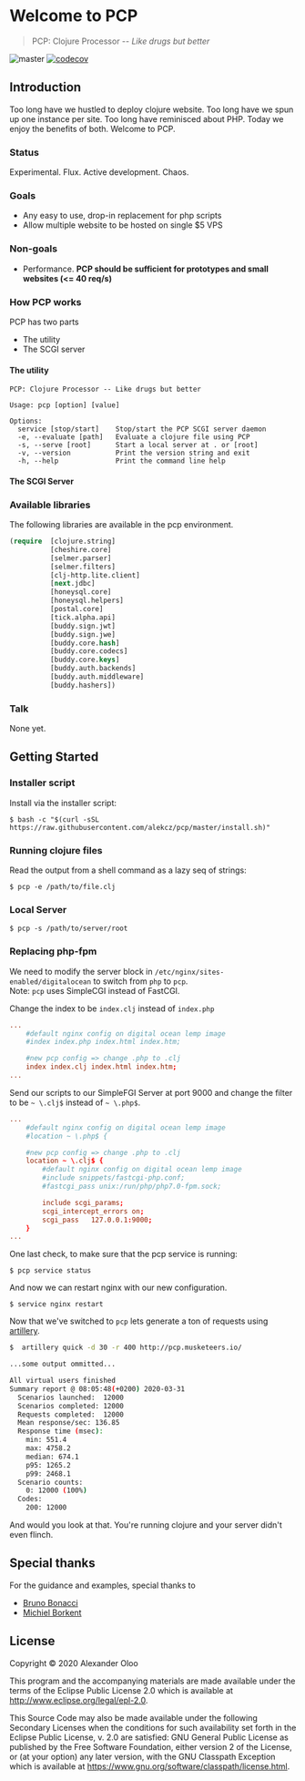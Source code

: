 # Welcome to PCP

> PCP: Clojure Processor -- _Like drugs but better_  
  
![master](https://github.com/alekcz/pcp/workflows/master/badge.svg) [![codecov](https://codecov.io/gh/alekcz/pcp/branch/master/graph/badge.svg)](https://codecov.io/gh/alekcz/pcp)

## Introduction

Too long have we hustled to deploy clojure website. Too long have we spun up one instance per site. Too long have reminisced about PHP. Today we enjoy the benefits of both. Welcome to PCP.

### Status
Experimental. Flux. Active development. Chaos.    

### Goals

* Any easy to use, drop-in replacement for php scripts
* Allow multiple website to be hosted on single $5 VPS

### Non-goals

* Performance.  __PCP should be sufficient for prototypes and small websites  (<= 40 req/s)__

### How PCP works
PCP has two parts
- The utility
- The SCGI server

#### The utility

```
PCP: Clojure Processor -- Like drugs but better

Usage: pcp [option] [value]

Options:
  service [stop/start]    Stop/start the PCP SCGI server daemon
  -e, --evaluate [path]   Evaluate a clojure file using PCP
  -s, --serve [root]      Start a local server at . or [root]
  -v, --version           Print the version string and exit
  -h, --help              Print the command line help
```      

#### The SCGI Server

### Available libraries
The following libraries are available in the pcp environment. 

```clojure
(require  [clojure.string]
          [cheshire.core]
          [selmer.parser]
          [selmer.filters]
          [clj-http.lite.client]
          [next.jdbc]
          [honeysql.core]
          [honeysql.helpers]
          [postal.core]
          [tick.alpha.api]
          [buddy.sign.jwt]
          [buddy.sign.jwe]
          [buddy.core.hash]
          [buddy.core.codecs]
          [buddy.core.keys]
          [buddy.auth.backends]
          [buddy.auth.middleware]
          [buddy.hashers])
```

### Talk

None yet.

## Getting Started

### Installer script

Install via the installer script:

``` shellsession
$ bash -c "$(curl -sSL https://raw.githubusercontent.com/alekcz/pcp/master/install.sh)"
```

### Running clojure files

Read the output from a shell command as a lazy seq of strings:

``` shell
$ pcp -e /path/to/file.clj
```

### Local Server

``` shell
$ pcp -s /path/to/server/root
```

### Replacing php-fpm
We need to modify the server block in `/etc/nginx/sites-enabled/digitalocean` to switch from `php` to `pcp`.   
Note: `pcp` uses SimpleCGI instead of FastCGI.

Change the index to be `index.clj` instead of `index.php`
```conf
...
    #default nginx config on digital ocean lemp image
    #index index.php index.html index.htm;

    #new pcp config => change .php to .clj
    index index.clj index.html index.htm;
...
```

Send our scripts to our SimpleFGI Server at port 9000 and change the filter to be `~ \.clj$` instead of `~ \.php$`.  
```conf
...
    #default nginx config on digital ocean lemp image
    #location ~ \.php$ {

    #new pcp config => change .php to .clj
    location ~ \.clj$ {
        #default nginx config on digital ocean lemp image
        #include snippets/fastcgi-php.conf;
        #fastcgi_pass unix:/run/php/php7.0-fpm.sock;

        include scgi_params;
        scgi_intercept_errors on;
        scgi_pass   127.0.0.1:9000;
    }
...
```

One last check, to make sure that the pcp service is running:
``` shell
$ pcp service status
```

And now we can restart nginx with our new configuration. 
```shell
$ service nginx restart
```

Now that we've switched to `pcp` lets generate a ton of requests using [artillery](https://artillery.io/).

```bash
$  artillery quick -d 30 -r 400 http://pcp.musketeers.io/

...some output ommitted...

All virtual users finished
Summary report @ 08:05:48(+0200) 2020-03-31
  Scenarios launched:  12000
  Scenarios completed: 12000
  Requests completed:  12000
  Mean response/sec: 136.85
  Response time (msec):
    min: 551.4
    max: 4758.2
    median: 674.1
    p95: 1265.2
    p99: 2468.1
  Scenario counts:
    0: 12000 (100%)
  Codes:
    200: 12000
```

And would you look at that. You're running clojure and your server didn't even flinch. 


## Special thanks
For the guidance and examples, special thanks to

- [Bruno Bonacci](https://github.com/BrunoBonacci) 
- [Michiel Borkent](https://github.com/borkdude) 

## License

Copyright © 2020 Alexander Oloo

This program and the accompanying materials are made available under the terms of the Eclipse Public License 2.0 which is available at http://www.eclipse.org/legal/epl-2.0.

This Source Code may also be made available under the following Secondary Licenses when the conditions for such availability set forth in the Eclipse Public License, v. 2.0 are satisfied: GNU General Public License as published by the Free Software Foundation, either version 2 of the License, or (at your option) any later version, with the GNU Classpath Exception which is available at https://www.gnu.org/software/classpath/license.html.